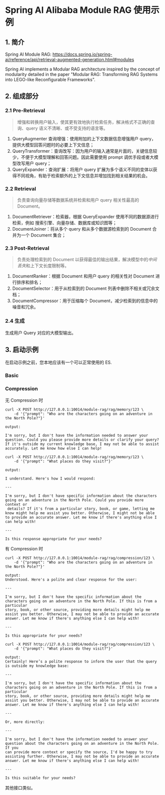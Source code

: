 # Spring AI Alibaba Module RAG 使用示例

## 1. 简介

Spring AI Module RAG: https://docs.spring.io/spring-ai/reference/api/retrieval-augmented-generation.html#modules

Spring AI implements a Modular RAG architecture inspired by the concept of modularity detailed in the paper "Modular RAG: Transforming RAG Systems into LEGO-like Reconfigurable Frameworks".

## 2. 组成部分

### 2.1 Pre-Retrieval

> 增强和转换用户输入，使其更有效地执行检索任务，解决格式不正确的查询、query 语义不清晰、或不受支持的语言等。

1. QueryAugmenter 查询增强：使用附加的上下文数据信息增强用户 query，提供大模型回答问题时的必要上下文信息；
2. QueryTransformer：查询改写：因为用户的输入通常是片面的，关键信息较少，不便于大模型理解和回答问题。因此需要使用 prompt 调优手段或者大模型改写用户 query；
3. QueryExpander：查询扩展：将用户 query 扩展为多个语义不同的变体以获得不同视角，有助于检索额外的上下文信息并增加找到相关结果的机会。

### 2.2 Retrieval

> 负责查询向量存储等数据系统并检索和用户 query 相关性最高的 Document。

1. DocumentRetriever：检索器，根据 QueryExpander 使用不同的数据源进行检索，例如 搜索引擎、向量存储、数据库或知识图等；
2. DocumentJoiner：将从多个 query 和从多个数据源检索到的 Document 合并为一个 Document 集合；

### 2.3 Post-Retrieval

> 负责处理检索到的 Document 以获得最佳的输出结果，解决模型中的*中间丢失*和上下文长度限制等。

1. DocumentRanker：根据 Document 和用户 query 的相关性对 Document 进行排序和排名；
2. DocumentSelector：用于从检索到的 Document 列表中删除不相关或冗余文档；
3. DocumentCompressor：用于压缩每个 Document，减少检索到的信息中的噪音和冗余。

### 2.4 生成

生成用户 Query 对应的大模型输出。

## 3. 启动示例

在启动示例之前，您本地应该有一个可以正常使用的 ES.

### Basic

### Compression

无 Compression 时

```shell
curl -X POST http://127.0.0.1:10014/module-rag/rag/memory/123 \
    -d '{"prompt": "Who are the characters going on an adventure in the North Pole?"}'

output:

I'm sorry, but I don't have the information needed to answer your question. Could you please provide more details or clarify your query? If it's outside my current knowledge base, I may not be able to assist accurately. Let me know how else I can help!
```

```shell
curl -X POST http://127.0.0.1:10014/module-rag/rag/memory/123 \
    -d '{"prompt": "What places do they visit?"}'

output:

I understand. Here's how I would respond:

---

I'm sorry, but I don't have specific information about the characters going on an adventure in the North Pole. Could you provide more context or
 details? If it's from a particular story, book, or game, letting me know might help me assist you better. Otherwise, I might not be able to provide an accurate answer. Let me know if there's anything else I can help with!

---

Is this response appropriate for your needs?
```

有 Compression 时

```shell
curl -X POST http://127.0.0.1:10014/module-rag/rag/compression/123 \
    -d '{"prompt": "Who are the characters going on an adventure in the North Pole?"}'
    
output:
Understood. Here's a polite and clear response for the user:

---

I'm sorry, but I don't have the specific information about the characters going on an adventure in the North Pole. If this is from a particular 
story, book, or other source, providing more details might help me assist you better. Otherwise, I may not be able to provide an accurate answer. Let me know if there's anything else I can help with!

---

Is this appropriate for your needs?
```

```shell
curl -X POST http://127.0.0.1:10014/module-rag/rag/compression/123 \
    -d '{"prompt": "What places do they visit?"}'
 
output:
Certainly! Here’s a polite response to inform the user that the query is outside my knowledge base:

---

I'm sorry, but I don't have the specific information about the characters going on an adventure in the North Pole. If this is from a particular 
story, book, or other source, providing more details might help me assist you better. Otherwise, I may not be able to provide an accurate answer. Let me know if there's anything else I can help with!

---

Or, more directly:

---

I'm sorry, but I don't have the information needed to answer your question about the characters going on an adventure in the North Pole. If you 
can provide more context or specify the source, I'd be happy to try assisting further. Otherwise, I may not be able to provide an accurate answer. Let me know if there's anything else I can help with!

---

Is this suitable for your needs?
```

其他接口类似。
